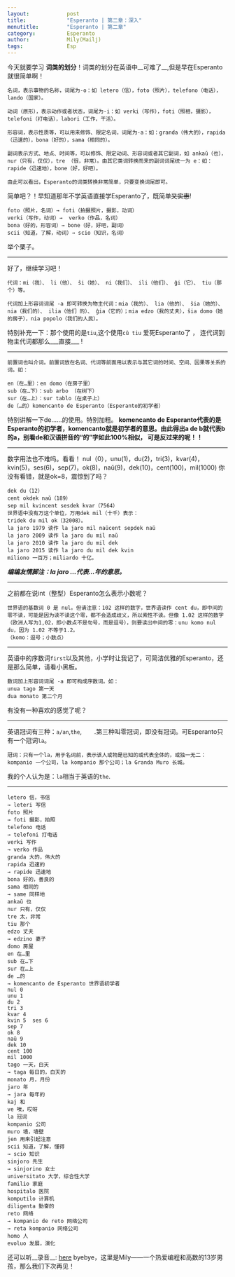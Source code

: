 ```yaml
---
layout:            post
title:             "Esperanto | 第二章：深入"
menutitle:         "Esperanto | 第二章"
category:          Esperanto
author:            Mily(Mailj)
tags:              Esp
---
```

今天就要学习 **词类的划分**！词类的划分在英语中__可难了__,但是早在Esperanto就很简单啊！
```
名词，表示事物的名称，词尾为-o：如 letero（信），foto（照片），telefono（电话），lando（国家）。

动词（原形），表示动作或者状态，词尾为-i：如 verki（写作），foti（照相，摄影），telefoni（打电话），labori（工作，干活）。

形容词，表示性质等，可以用来修饰、限定名词，词尾为-a：如：granda（伟大的），rapida（迅速的），bona（好的），sama（相同的）。

副词表示方式、地点、时间等，可以修饰、限定动词、形容词或者其它副词，如 ankaŭ（也），nur（只有，仅仅），tre （很，非常）。由其它类词转换而来的副词词尾统一为 e：如：rapide（迅速地），bone（好，好吧）。

由此可以看出，Esperanto的词类转换非常简单，只要变换词尾即可。
```
简单吧？！早知道那年不学英语直接学Esperanto了，既简单~~又实惠~~!
```
foto（照片，名词）→ foti（拍摄照片，摄影，动词）
verki（写作，动词）→  verko（作品，名词）
bona（好的，形容词）→ bone（好，好吧，副词）
scii（知道，了解，动词）→ scio（知识，名词）
```
举个栗子。
***
好了，继续学习吧！
```
代词：mi（我）、 li（他）、 ŝi（她）、 ni（我们）、 ili（他们）、 ĝi（它）、 tiu（那个）等。

代词加上形容词词尾 -a 即可转换为物主代词：mia（我的）、 lia（他的）、 ŝia（她的）、 nia（我们的）、 ilia（他们 的）、 ĝia（它的）；mia edzo（我的丈夫），ŝia domo（她的房子），nia popolo（我们的人民）。
```
特别补充一下：那个使用的是`tiu`,这个使用`cû tiu`
爱死Esperanto了 ， 连代词到物主代词都那么___直接___ !
***
```
前置词也叫介词。前置词放在名词、代词等前面用以表示与其它词的时间、空间、因果等关系的词。如：

en（在…里）：en domo（在房子里）
sub（在…下）：sub arbo （在树下）
sur（在…上）：sur tablo（在桌子上）
de（…的）komencanto de Esperanto（Esperanto的初学者）
```
特别讲解一下de……的使用。特别加粗。
__komencanto de Esperanto代表的是Esperanto的初学者，komencanto就是初学者的意思。由此得出a de b就代表b的a，别看de和汉语拼音的“的”字如此100%相似， 可是反过来的呢！！__
***
数字用法也不难吗。看看！
nul（0），unu(1)，du(2)，tri(3)，kvar(4)，kvin(5)，ses(6)，sep(7)，ok(8)，naŭ(9)，dek(10)，cent(100)，mil(1000)
你没有看错，就是ok=8，震惊到了吗？
```
dek du（12）
cent okdek naŭ（189）
sep mil kvincent sesdek kvar（7564）
世界语中没有万这个单位，万用dek mil（十千）表示：
tridek du mil ok（32008）。
la jaro 1979 读作 la jaro mil naŭcent sepdek naŭ
la jaro 2009 读作 la jaro du mil naŭ
la jaro 2010 读作 la jaro du mil dek
la jaro 2015 读作 la jaro du mil dek kvin
miliono 一百万；miliardo 十亿。
```
___编编友情脚注：la jaro …代表…年的意思。___
***
之前都在说int（整型）Esperanto怎么表示小数呢？
```
世界语的基数词 0 是 nul。但请注意：102 这样的数字，世界语读作 cent du，即中间的零不读，可能是因为读不读这个零，都不会造成歧义，所以索性不读。但像 1.02 这样的数字（欧洲人写为1,02，即小数点不是句号，而是逗号），则要读出中间的零：unu komo nul du，因为 1.02 不等于1.2。
（komo：逗号；小数点）
```
***
英语中的序数词`first`以及其他，小学时让我记了，可简洁优雅的Esperanto，还是那么简单，请看小黑板。
```
数词加上形容词词尾 -a 即可构成序数词。如：
unua tago 第一天
dua monato 第二个月
```
有没有一种喜欢的感觉了呢？
***
英语冠词有三种：`a/an`,`the`,`    `.第三种叫零冠词，即没有冠词。可Esperanto只有一个冠词`la`。
```
冠词：只有一个la，用于名词前，表示该人或物是已知的或代表全体的，或独一无二：kompanio 一个公司，la kompanio 那个公司；la Granda Muro 长城。
```
我的个人认为是：`la`相当于英语的`the`.
***

```
letero 信，书信
→ leteri 写信
foto 照片
→ foti 摄影，拍照
telefono 电话
→ telefoni 打电话
verki 写作
→ verko 作品
granda 大的，伟大的
rapida 迅速的
→ rapide 迅速地
bona 好的，善良的
sama 相同的
→ same 同样地
ankaŭ 也
nur 只有，仅仅
tre 太，非常
tiu 那个
edzo 丈夫
→ edzino 妻子
domo 房屋
en 在…里
sub 在…下
sur 在…上
de …的
→ komencanto de Esperanto 世界语初学者
nul 0
unu 1
du 2
tri 3
kvar 4
kvin 5	ses 6
sep 7
ok 8
naŭ 9
dek 10
cent 100
mil 1000
tago 一天，白天
→ taga 每日的，白天的
monato 月，月份
jaro 年
→ jara 每年的
kaj 和
ve 唉，哎呀
la 冠词
kompanio 公司
muro 墙，墙壁
jen 用来引起注意
scii 知道，了解，懂得
→ scio 知识
sinjoro 先生
→ sinjorino 女士
universitato 大学，综合性大学
familio 家庭
hospitalo 医院
komputilo 计算机
diligenta 勤奋的
reto 网络
→ kompanio de reto 网络公司
→ reta kompanio 网络公司
homo 人
evoluo 发展，演化
```
还可以听__录音__: [here](http://reto.cn/kurso/sono/leciono02/vortolisto.mp3)
byebye，这里是Mily——一个热爱编程和高数的13岁男孩，那么我们下次再见！
